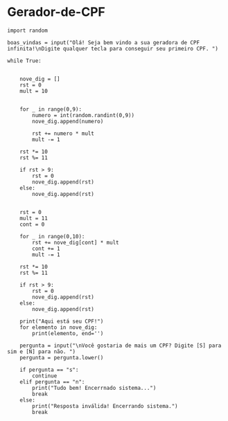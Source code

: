 # Gerador-de-CPF

    import random

    boas_vindas = input("Olá! Seja bem vindo a sua geradora de CPF infinita!\nDigite qualquer tecla para conseguir seu primeiro CPF. ")

    while True:


        nove_dig = []
        rst = 0
        mult = 10
    
    
        for _ in range(0,9):
            numero = int(random.randint(0,9))
            nove_dig.append(numero)
            
            rst += numero * mult
            mult -= 1
    
        rst *= 10
        rst %= 11
    
        if rst > 9:
            rst = 0
            nove_dig.append(rst)
        else:
            nove_dig.append(rst)
    
    
        rst = 0 
        mult = 11
        cont = 0
    
        for _ in range(0,10):
            rst += nove_dig[cont] * mult
            cont += 1
            mult -= 1
    
        rst *= 10
        rst %= 11
    
        if rst > 9:
            rst = 0
            nove_dig.append(rst)
        else:
            nove_dig.append(rst)
    
        print("Aqui está seu CPF!")
        for elemento in nove_dig:
            print(elemento, end='')
    
        pergunta = input("\nVocê gostaria de mais um CPF? Digite [S] para sim e [N] para não. ")
        pergunta = pergunta.lower()
    
        if pergunta == "s":
            continue
        elif pergunta == "n":
            print("Tudo bem! Encerrnado sistema...")
            break
        else:
            print("Resposta inválida! Encerrando sistema.")
            break




